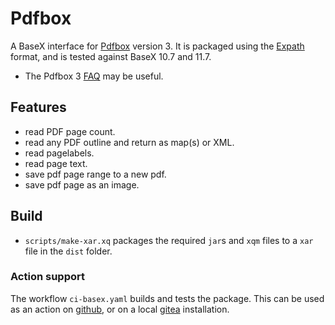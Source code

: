 # Pdfbox
A BaseX interface for [Pdfbox](https://pdfbox.apache.org/) version 3. 
It is packaged using the [Expath](https://docs.basex.org/main/Repository#expath_packaging) format, and is tested against BaseX 10.7 and 11.7.

* The Pdfbox 3 [FAQ](https://pdfbox.apache.org/3.0/faq.html) may be useful.
## Features
* read PDF page count.
* read any PDF outline and return as map(s) or XML.
* read pagelabels.
* read page text.
* save pdf page range to a new pdf.
* save pdf page as an image.


## Build

* `scripts/make-xar.xq` packages the required `jar`s and `xqm` files to a `xar` file in the `dist` folder.

### Action support

The workflow `ci-basex.yaml` builds and tests the package. This can be used as an action on [github](https://github.com/features/actions), or on a local [gitea](https://docs.gitea.com/usage/actions/overview) installation.
